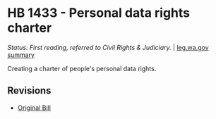 # HB 1433 - Personal data rights charter
*Status: First reading, referred to Civil Rights & Judiciary.* | [leg.wa.gov summary](https://app.leg.wa.gov/billsummary?BillNumber=1433&Year=2021)

Creating a charter of people's personal data rights.

## Revisions
* [Original Bill](1/)